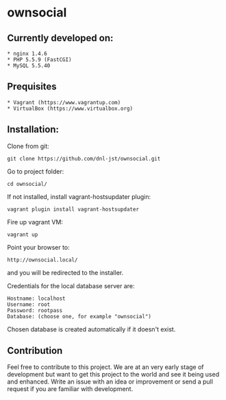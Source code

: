 # ownsocial

## Currently developed on:

	* nginx 1.4.6
	* PHP 5.5.9 (FastCGI)
	* MySQL 5.5.40

## Prequisites

	* Vagrant (https://www.vagrantup.com)
	* VirtualBox (https://www.virtualbox.org)

## Installation:

Clone from git:

	git clone https://github.com/dnl-jst/ownsocial.git

Go to project folder:

	cd ownsocial/

If not installed, install vagrant-hostsupdater plugin:

	vagrant plugin install vagrant-hostsupdater

Fire up vagrant VM:

	vagrant up

Point your browser to:

	http://ownsocial.local/

and you will be redirected to the installer.

Credentials for the local database server are:

	Hostname: localhost
	Username: root
	Password: rootpass
	Database: (choose one, for example "ownsocial")

Chosen database is created automatically if it doesn't exist.

## Contribution

Feel free to contribute to this project. We are at an very early
stage of development but want to get this project to the world
and see it being used and enhanced. Write an issue with an idea
or improvement or send a pull request if you are familiar with
development.